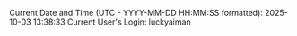 Current Date and Time (UTC - YYYY-MM-DD HH:MM:SS formatted): 2025-10-03 13:38:33
Current User's Login: luckyaiman
